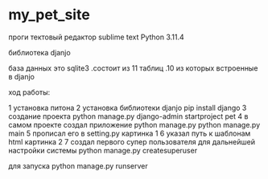 # my_pet_site
 

проги
тектовый редактор sublime text
Python 3.11.4


библиотека djanjo


база данных это sqlite3 .состоит из 11 таблиц .10 из которых встроенные в djanjo

ход работы:

1 установка питона
2 установка библиотеки djanjo
pip install django
3 создание проекта
python manage.py django-admin startproject pet
4 в самом проекте создал приложение
python manage.py python manage.py main
5 прописал его в setting.py картинка 1
6 указал путь к шаблонам html картинка 2
7 создал первого супер пользователя для дальнейшей настройки системы
python manage.py createsuperuser



для запуска python manage.py runserver